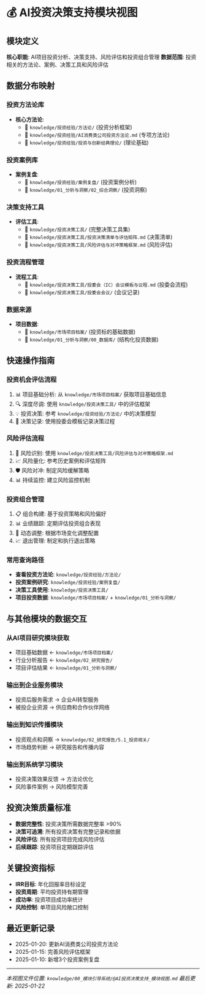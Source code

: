 # 💰 AI投资决策支持模块视图

## 模块定义
**核心职能**: AI项目投资分析、决策支持、风险评估和投资组合管理
**数据范围**: 投资相关的方法论、案例、决策工具和风险评估

## 数据分布映射

### 投资方法论库
- **核心方法论**: 
  - 📁 `knowledge/投资经验/方法论/` (投资分析框架)
  - 📄 `knowledge/投资经验/AI消费类公司投资方法论.md` (专项方法论)
  - 📁 `knowledge/投资经验/投资与创新经典理论/` (理论基础)

### 投资案例库
- **案例复盘**: 
  - 📁 `knowledge/投资经验/案例复盘/` (投资案例分析)
  - 📁 `knowledge/01_分析与洞察/02_综合洞察/` (投资洞察)

### 决策支持工具
- **评估工具**: 
  - 📁 `knowledge/投资决策工具/` (完整决策工具集)
  - 📄 `knowledge/投资决策工具/投资决策清单与评估矩阵.md` (决策清单)
  - 📄 `knowledge/投资决策工具/风险评估与对冲策略框架.md` (风险评估)

### 投资流程管理
- **流程工具**: 
  - 📄 `knowledge/投资决策工具/投委会（IC）会议模板与议程.md` (投委会流程)
  - 📁 `knowledge/投资决策工具/投委会会议/` (会议记录)

### 数据来源
- **项目数据**: 
  - 📁 `knowledge/市场项目档案/` (投资标的基础数据)
  - 📁 `knowledge/01_分析与洞察/00_数据库/` (结构化投资数据)

## 快速操作指南

### 投资机会评估流程
1. 📊 项目基础分析: 从 `knowledge/市场项目档案/` 获取项目基础信息
2. 🔍 深度尽调: 使用 `knowledge/投资决策工具/` 中的评估框架
3. 💡 投资决策: 参考 `knowledge/投资经验/方法论/` 中的决策模型
4. 📝 决策记录: 使用投委会模板记录决策过程

### 风险评估流程
1. 🎯 风险识别: 使用 `knowledge/投资决策工具/风险评估与对冲策略框架.md`
2. 📈 风险量化: 参考历史案例和评估矩阵
3. 🛡️ 风险对冲: 制定风险缓解策略
4. 📊 持续监控: 建立风险监控机制

### 投资组合管理
1. 📋 组合构建: 基于投资策略和风险偏好
2. 📊 业绩跟踪: 定期评估投资组合表现
3. 🔄 动态调整: 根据市场变化调整配置
4. 📈 退出管理: 制定和执行退出策略

### 常用查询路径
- **查看投资方法论**: `knowledge/投资经验/方法论/`
- **投资案例研究**: `knowledge/投资经验/案例复盘/`
- **决策工具使用**: `knowledge/投资决策工具/`
- **项目投资数据**: `knowledge/市场项目档案/` + `knowledge/01_分析与洞察/`

## 与其他模块的数据交互

### 从AI项目研究模块获取
- 项目基础数据 ← `knowledge/市场项目档案/`
- 行业分析报告 ← `knowledge/02_研究报告/`
- 项目评估结果 ← `knowledge/01_分析与洞察/`

### 输出到企业服务模块
- 投资后服务需求 → 企业AI转型服务
- 被投企业资源 → 供应商和合作伙伴网络

### 输出到知识传播模块
- 投资观点和洞察 → `knowledge/02_研究报告/5.1_投资相关/`
- 市场趋势判断 → 研究报告和传播内容

### 输出到系统学习模块
- 投资决策效果反馈 → 方法论优化
- 风险事件案例 → 风险模型完善

## 投资决策质量标准
- **数据完整性**: 投资决策所需数据完整率 >90%
- **决策可追溯**: 所有投资决策有完整记录和依据
- **风险评估**: 所有投资项目完成风险评估
- **后续跟踪**: 投资项目定期跟踪评估

## 关键投资指标
- **IRR目标**: 年化回报率目标设定
- **投资周期**: 平均投资持有期管理
- **成功率**: 投资项目成功率统计
- **风险控制**: 单项目风险敞口控制

## 最近更新记录
- 2025-01-20: 更新AI消费类公司投资方法论
- 2025-01-15: 完善风险评估框架
- 2025-01-10: 新增3个投资案例复盘

---
*本视图文件位置: `knowledge/00_模块引导系统/@AI投资决策支持_模块视图.md`*
*最后更新: 2025-01-22*